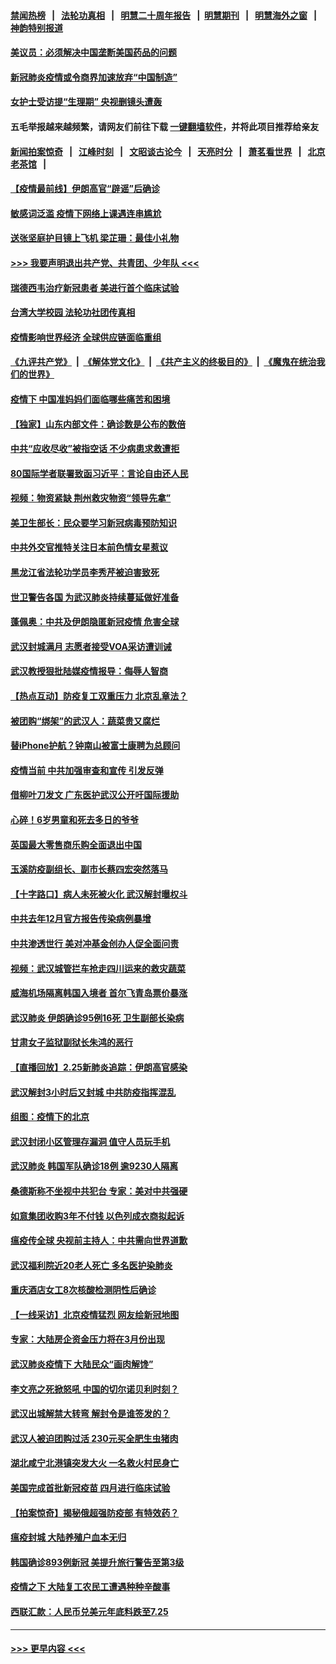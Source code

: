 #### [禁闻热榜](热点新闻.md?=0)  &nbsp;&nbsp;|&nbsp;&nbsp; [法轮功真相](https://github.com/gfw-breaker/truth/blob/master/README.md?=0) &nbsp;&nbsp;|&nbsp;&nbsp; [明慧二十周年报告](https://github.com/gfw-breaker/mh-reports/blob/master/README.md?=0) &nbsp;&nbsp;|&nbsp;&nbsp;[明慧期刊](https://github.com/gfw-breaker/mh-qikan) &nbsp;&nbsp;|&nbsp;&nbsp; [明慧海外之窗](https://github.com/gfw-breaker/mh-news/blob/master/README.md?=0) &nbsp;&nbsp;|&nbsp;&nbsp; [神韵特别报道](https://github.com/gfw-breaker/mh-news/blob/master/shenyun.md?=0)
#### [美议员：必须解决中国垄断美国药品的问题](../pages/nsc413/n11895991.md?t=02261002) 
#### [新冠肺炎疫情或令商界加速放弃“中国制造”](../pages/nsc413/n11895835.md?t=02261002) 
#### [女护士受访提“生理期” 央视删镜头遭轰](../pages/nsc413/n11895768.md?t=02261002) 
#### 五毛举报越来越频繁，请网友们前往下载 [一键翻墙软件](https://github.com/gfw-breaker/ssr-accounts)，并将此项目推荐给亲友
#### [新闻拍案惊奇](https://github.com/gfw-breaker/banned-news/blob/master/pages/link4.md) &nbsp;&nbsp;|&nbsp;&nbsp; [江峰时刻](https://github.com/gfw-breaker/banned-news/blob/master/pages/link4.md) &nbsp;&nbsp;|&nbsp;&nbsp; [文昭谈古论今](https://github.com/gfw-breaker/banned-news/blob/master/pages/link4.md) &nbsp;&nbsp;|&nbsp;&nbsp; [天亮时分](https://github.com/gfw-breaker/banned-news/blob/master/pages/link4.md) &nbsp;&nbsp;|&nbsp;&nbsp; [萧茗看世界](https://github.com/gfw-breaker/banned-news/blob/master/pages/link4.md) &nbsp;&nbsp;|&nbsp;&nbsp; [北京老茶馆](https://github.com/gfw-breaker/banned-news/blob/master/pages/link4.md) &nbsp;&nbsp;|&nbsp;&nbsp; 
#### [【疫情最前线】伊朗高官“辟谣”后确诊](../pages/nsc413/n11895902.md?t=02261002) 
#### [敏感词泛滥 疫情下网络上课遇连串尴尬](../pages/nsc413/n11895793.md?t=02261002) 
#### [送张坚庭护目镜上飞机 梁芷珊：最佳小礼物](../pages/nsc413/n11895723.md?t=02261002) 
#### [>>> 我要声明退出共产党、共青团、少年队 <<<](https://github.com/begood0513/goodnews/blob/master/quit/letter.md) 
#### [瑞德西韦治疗新冠患者 美进行首个临床试验](../pages/nsc413/n11895845.md?t=02261002) 
#### [台湾大学校园 法轮功社团传真相](../pages/nsc413/n11895392.md?t=02261002) 
#### [疫情影响世界经济 全球供应链面临重组](../pages/nsc413/n11895634.md?t=02261002) 
#### [《九评共产党》](https://github.com/begood0513/9ping.md/blob/master/README.md) &nbsp;|&nbsp; [《解体党文化》](../../../../jtdwh.md/blob/master/README.md)  &nbsp;|&nbsp; [《共产主义的终极目的》](../../../../gczydzjmd.md/blob/master/README.md) &nbsp;|&nbsp; [《魔鬼在统治我们的世界》](../../../../mgztzwmdsj.md/blob/master/README.md) 
#### [疫情下 中国准妈妈们面临哪些痛苦和困境](../pages/nsc413/n11895683.md?t=02261002) 
#### [【独家】山东内部文件：确诊数是公布的数倍](../pages/nsc413/n11891016.md?t=02261002) 
#### [中共“应收尽收”被指空话 不少病患求救遭拒](../pages/nsc413/n11895431.md?t=02261002) 
#### [80国际学者联署致函习近平：言论自由还人民](../pages/nsc413/n11895601.md?t=02261002) 
#### [视频：物资紧缺 荆州救灾物资“领导先拿”](../pages/nsc413/n11895433.md?t=02261002) 
#### [美卫生部长：民众要学习新冠病毒预防知识](../pages/nsc413/n11895308.md?t=02261002) 
#### [中共外交官推特关注日本前色情女星惹议](../pages/nsc413/n11895424.md?t=02261002) 
#### [黑龙江省法轮功学员李秀芹被迫害致死](../pages/nsc413/n11894617.md?t=02261002) 
#### [世卫警告各国 为武汉肺炎持续蔓延做好准备](../pages/nsc413/n11895336.md?t=02261002) 
#### [蓬佩奥：中共及伊朗隐匿新冠疫情 危害全球](../pages/nsc413/n11895492.md?t=02261002) 
#### [武汉封城满月 志愿者接受VOA采访遭训诫](../pages/nsc413/n11895282.md?t=02261002) 
#### [武汉教授狠批陆媒疫情报导：侮辱人智商](../pages/nsc413/n11895214.md?t=02261002) 
#### [【热点互动】防疫复工双重压力 北京乱章法？](../pages/nsc413/n11895423.md?t=02261002) 
#### [被团购“绑架”的武汉人：蔬菜贵又腐烂](../pages/nsc413/n11895316.md?t=02261002) 
#### [替iPhone护航？钟南山被富士康聘为总顾问](../pages/nsc413/n11895366.md?t=02261002) 
#### [疫情当前 中共加强审查和宣传 引发反弹](../pages/nsc413/n11895345.md?t=02261002) 
#### [借柳叶刀发文 广东医护武汉公开吁国际援助](../pages/nsc413/n11895199.md?t=02261002) 
#### [心碎！6岁男童和死去多日的爷爷](../pages/nsc413/n11895217.md?t=02261002) 
#### [英国最大零售商乐购全面退出中国](../pages/nsc413/n11895230.md?t=02261002) 
#### [玉溪防疫副组长、副市长蔡四宏突然落马](../pages/nsc413/n11895172.md?t=02261002) 
#### [【十字路口】病人未死被火化 武汉解封曝权斗](../pages/nsc413/n11893784.md?t=02261002) 
#### [中共去年12月官方报告传染病例暴增](../pages/nsc413/n11893522.md?t=02261002) 
#### [中共渗透世行 美对冲基金创办人促全面问责](../pages/nsc413/n11894995.md?t=02261002) 
#### [视频：武汉城管拦车抢走四川运来的救灾蔬菜](../pages/nsc413/n11894684.md?t=02261002) 
#### [威海机场隔离韩国入境者 首尔飞青岛票价暴涨](../pages/nsc413/n11894438.md?t=02261002) 
#### [武汉肺炎 伊朗确诊95例16死 卫生副部长染病](../pages/nsc413/n11894906.md?t=02261002) 
#### [甘肃女子监狱副狱长朱鸿的恶行](../pages/nsc413/n11892230.md?t=02261002) 
#### [【直播回放】2.25新肺炎追踪：伊朗高官感染](../pages/nsc413/n11894749.md?t=02261002) 
#### [武汉解封3小时后又封城 中共防疫指挥混乱](../pages/nsc413/n11892880.md?t=02261002) 
#### [组图：疫情下的北京](../pages/nsc413/n11894643.md?t=02261002) 
#### [武汉封闭小区管理存漏洞 值守人员玩手机](../pages/nsc413/n11894718.md?t=02261002) 
#### [武汉肺炎 韩国军队确诊18例 逾9230人隔离](../pages/nsc413/n11894703.md?t=02261002) 
#### [桑德斯称不坐视中共犯台 专家：美对中共强硬](../pages/nsc413/n11894366.md?t=02261002) 
#### [如意集团收购3年不付钱 以色列成衣商拟起诉](../pages/nsc413/n11894251.md?t=02261002) 
#### [瘟疫传全球 央视前主持人：中共需向世界道歉](../pages/nsc413/n11894490.md?t=02261002) 
#### [武汉福利院近20老人死亡 多名医护染肺炎](../pages/nsc413/n11893680.md?t=02261002) 
#### [重庆酒店女工8次核酸检测阴性后确诊](../pages/nsc413/n11894459.md?t=02261002) 
#### [【一线采访】北京疫情猛烈 网友绘新冠地图](../pages/nsc413/n11894212.md?t=02261002) 
#### [专家：大陆房企资金压力将在3月份出现](../pages/nsc413/n11893799.md?t=02261002) 
#### [武汉肺炎疫情下 大陆民众“画肉解馋”](../pages/nsc413/n11894035.md?t=02261002) 
#### [李文亮之死掀怒吼 中国的切尔诺贝利时刻？](../pages/nsc413/n11893777.md?t=02261002) 
#### [武汉出城解禁大转弯 解封令是谁签发的？](../pages/nsc413/n11894036.md?t=02261002) 
#### [武汉人被迫团购过活 230元买全肥生虫猪肉](../pages/nsc413/n11893802.md?t=02261002) 
#### [湖北咸宁北港镇突发大火 一名救火村民身亡](../pages/nsc413/n11893921.md?t=02261002) 
#### [美国完成首批新冠疫苗 四月进行临床试验](../pages/nsc413/n11893526.md?t=02261002) 
#### [【拍案惊奇】揭秘俄超强防疫部 有特效药？](../pages/nsc413/n11893753.md?t=02261002) 
#### [瘟疫封城 大陆养殖户血本无归](../pages/nsc413/n11893705.md?t=02261002) 
#### [韩国确诊893例新冠 美提升旅行警告至第3级](../pages/nsc413/n11893662.md?t=02261002) 
#### [疫情之下 大陆复工农民工遭遇种种辛酸事](../pages/nsc413/n11893150.md?t=02261002) 
#### [西联汇款：人民币兑美元年底料跌至7.25](../pages/nsc413/n11893520.md?t=02261002) 

----
#### [ >>> 更早内容 <<< ](../indexes/nsc413-earlier.md)
